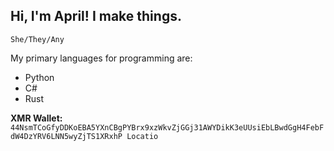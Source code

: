 ## Hi, I'm April! I make things.

``She/They/Any``

My primary languages for programming are:
* Python
* C#
* Rust


__XMR Wallet:__ ``44NsmTCoGfyDDKoEBA5YXnCBgPYBrx9xzWkvZjGGj31AWYDikK3eUUsiEbLBwdGgH4FebFdW4DzYRV6LNN5wyZjTS1XRxhP
 Locatio``
